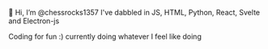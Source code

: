 👋 Hi, I’m @chessrocks1357
I've dabbled in JS, HTML, Python, React, Svelte and Electron-js

Coding for fun :)
currently doing whatever I feel like doing


<!---
chessrocks1357/chessrocks1357 is a ✨ special ✨ repository because its `README.md` (this file) appears on your GitHub profile.
You can click the Preview link to take a look at your changes.
--->
